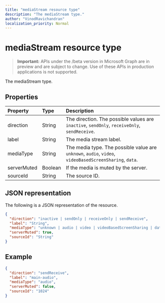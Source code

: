 ```yaml
---
title: "mediaStream resource type"
description: "The mediaStream type."
author: "VinodRavichandran"
localization_priority: Normal
---
```


# mediaStream resource type

> **Important:** APIs under the /beta version in Microsoft Graph are in preview and are subject to change. Use of these APIs in production applications is not supported.

The mediaStream type.

## Properties

| Property    | Type    | Description                                                                                                   |
| :---------- | :------ | :------------------------------------------------------------------------------------------------------------ |
| direction   | String  | The direction. The possible values are `inactive`, `sendOnly`, `receiveOnly`, `sendReceive`.                  |
| label       | String  | The media stream label.                                                                                       |
| mediaType   | String  | The media type. The possible value are `unknown`, `audio`, `video`, `videoBasedScreenSharing`, `data`.        |
| serverMuted | Boolean | If the media is muted by the server.                                                                          |
| sourceId    | String  | The source ID.                                                                                                |

## JSON representation

The following is a JSON representation of the resource.

<!-- {
  "blockType": "resource",
  "optionalProperties": [
    "serverMuted"
  ],
  "@odata.type": "microsoft.graph.mediaStream"
}-->
```json
{
  "direction": "inactive | sendOnly | receiveOnly | sendReceive",
  "label": "String",
  "mediaType": "unknown | audio | video | videoBasedScreenSharing | data",
  "serverMuted": true,
  "sourceId": "String"
}
```

## Example

<!-- {
  "blockType": "example",
  "@odata.type": "microsoft.graph.mediaStream"
}-->
```json
{
  "direction": "sendReceive",
  "label": "main-audio",
  "mediaType": "audio",
  "serverMuted": false,
  "sourceId": "1024"
}
```

<!-- uuid: 8fcb5dbc-d5aa-4681-8e31-b001d5168d79
2015-10-25 14:57:30 UTC -->
<!-- {
  "type": "#page.annotation",
  "description": "mediaStream resource",
  "keywords": "",
  "section": "documentation",
  "tocPath": ""
}-->
